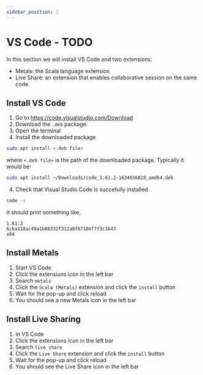 ```yaml
---
sidebar_position: 2
---
```


# VS Code  - TODO

In this section we will install VS Code and two extensions:
- Metals: the Scala language extension
- Live Share: an extension that enables collaborative session on the same code.

## Install VS Code

1. Go to https://code.visualstudio.com/Download
2. Download the `.deb` package.
3. Open the terminal
4. Install the downloaded package

```bash
sudo apt install <.deb file>
```

where `<.deb file>` is the path of the downloaded package.
Typically it would be:

```bash
sudo apt install ~/Downloads/code_1.61.2-1634656828_amd64.deb
```

4. Check that Visual Studio Code is succefully installed

```bash
code -v
```

It should print something like,
```
1.61.2
6cba118ac49a1b88332f312a8f67186f7f3c1643
x64
```

## Install Metals

1. Start VS Code
2. Click the extensions icon in the left bar
3. Search `metals`
4. Click the `Scala (Metals)` extension and click the `install` button
5. Wait for the pop-up and click reload
6. You should see a new Metals icon in the left bar

## Install Live Sharing

1. In VS Code
2. Click the extensions icon in the left bar
3. Search `live share`
4. Click the `Live Share` extension and click the `install` button
5. Wait for the pop-up and click reload
6. You should see the Live Share icon in the left bar
